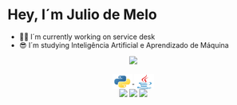# Hey, I´m Julio de Melo
- 💪🏾 I´m currently working on service desk
- 😎 I´m studying Inteligência Artificial e Aprendizado de Máquina

<div align="center">
  <a href="https://www.linkedin.com/feed/">
  <img height="180em" src="https://github-readme-stats.vercel.app/api?username=JuliodeMelo&show_icons=true&theme=dark&include_all_commits=true&count_private=true"/>
</div>

<div align="center" style="display: inline_block"><br>
   <img align="center" alt="Rafa-Python" height="30" width="40" src="https://raw.githubusercontent.com/devicons/devicon/master/icons/python/python-original.svg">
   <img align="center" alt="Rafa-Java" height="30" width="40" src="https://raw.githubusercontent.com/devicons/devicon/master/icons/java/java-original.svg">
</div>

 <div align="center" > 
  <a href="https://instagram.com/julio-de-melo" target="_blank"><img src="https://img.shields.io/badge/-Instagram-%23E4405F?style=for-the-badge&logo=instagram&logoColor=white" target="_blank"></a>
  <a href = "j.julio@uni9.edu.br"><img src="https://img.shields.io/badge/-Gmail-%23333?style=for-the-badge&logo=gmail&logoColor=white" target="_blank"></a>
  <a href="https://www.linkedin.com/in/julio-de-melo-22450415b" target="_blank"><img src="https://img.shields.io/badge/-LinkedIn-%230077B5?style=for-the-badge&logo=linkedin&logoColor=white" target="_blank"></a> 
   
</div>
